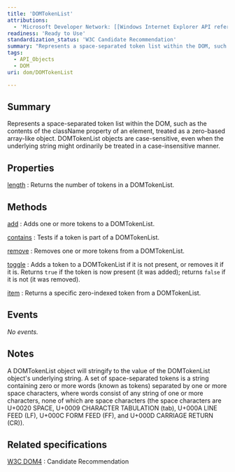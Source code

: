 ```yaml
---
title: 'DOMTokenList'
attributions:
  - 'Microsoft Developer Network: [[Windows Internet Explorer API reference](http://msdn.microsoft.com/en-us/library/ie/hh828809%28v=vs.85%29.aspx) Article]'
readiness: 'Ready to Use'
standardization_status: 'W3C Candidate Recommendation'
summary: "Represents a space-separated token list within the DOM, such as the contents of the className property of an element, treated as a zero-based array-like object.\nDOMTokenList objects are case-sensitive, even when the underlying string might ordinarily be treated in a case-insensitive manner.\n"
tags:
  - API_Objects
  - DOM
uri: dom/DOMTokenList

---
```

## Summary

Represents a space-separated token list within the DOM, such as the contents of the className property of an element, treated as a zero-based array-like object. DOMTokenList objects are case-sensitive, even when the underlying string might ordinarily be treated in a case-insensitive manner.

## Properties

[length](/dom/DOMTokenList/length)
:   Returns the number of tokens in a DOMTokenList.

## Methods

[add](/dom/DOMTokenList/add)
:   Adds one or more tokens to a DOMTokenList.

[contains](/dom/DOMTokenList/contains)
:   Tests if a token is part of a DOMTokenList.

[remove](/dom/DOMTokenList/remove)
:   Removes one or more tokens from a DOMTokenList.

[toggle](/dom/DOMTokenList/toggle)
:   Adds a token to a DOMTokenList if it is not present, or removes it if it is. Returns `true` if the token is now present (it was added); returns `false` if it is not (it was removed).

[item](/dom/DomTokenList/item)
:   Returns a specific zero-indexed token from a DOMTokenList.

## Events

*No events.*

## Notes

A DOMTokenList object will stringify to the value of the DOMTokenList object's underlying string. A set of space-separated tokens is a string containing zero or more words (known as tokens) separated by one or more space characters, where words consist of any string of one or more characters, none of which are space characters (the space characters are U+0020 SPACE, U+0009 CHARACTER TABULATION (tab), U+000A LINE FEED (LF), U+000C FORM FEED (FF), and U+000D CARRIAGE RETURN (CR)).

## Related specifications

[W3C DOM4](http://www.w3.org/TR/dom/)
:   Candidate Recommendation
